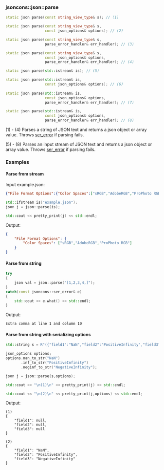 ### jsoncons::json::parse

```c++
static json parse(const string_view_type& s); // (1)

static json parse(const string_view_type& s, 
                  const json_options& options); // (2)

static json parse(const string_view_type& s, 
                  parse_error_handler& err_handler); // (3)

static json parse(const string_view_type& s, 
                  const json_options& options,
                  parse_error_handler& err_handler); // (4)

static json parse(std::istream& is); // (5)

static json parse(std::istream& is,
                  const json_options& options); // (6)
              
static json parse(std::istream& is, 
                  const json_options& options,
                  parse_error_handler& err_handler); // (7)

static json parse(std::istream& is, 
                  const json_options& options,
                  parse_error_handler& err_handler); // (8)
```
(1) - (4) Parses a string of JSON text and returns a json object or array value. 
Throws [ser_error](serialization_error.md) if parsing fails.

(5) - (8) Parses an input stream of JSON text and returns a json object or array value. 
Throws [ser_error](serialization_error.md) if parsing fails.

### Examples

#### Parse from stream

Input example.json:

```json
{"File Format Options":{"Color Spaces":["sRGB","AdobeRGB","ProPhoto RGB"]}}
```

```c++
std::ifstream is("example.json");
json j = json::parse(is);

std::cout << pretty_print(j) << std::endl;
```

Output:

```json
{
    "File Format Options": {
        "Color Spaces": ["sRGB","AdobeRGB","ProPhoto RGB"]
    }
}
```

#### Parse from string

```c++
try 
{
    json val = json::parse("[1,2,3,4,]");
} 
catch(const jsoncons::ser_error& e) 
{
    std::cout << e.what() << std::endl;
}
```
Output:
```
Extra comma at line 1 and column 10
```

#### Parse from string with serializing options

```c++
std::string s = R"({"field1":"NaN","field2":"PositiveInfinity","field3":"NegativeInfinity"})";

json_options options;
options.nan_to_str("NaN")
       .inf_to_str("PositiveInfinity")
       .neginf_to_str("NegativeInfinity");

json j = json::parse(s,options);

std::cout << "\n(1)\n" << pretty_print(j) << std::endl;

std::cout << "\n(2)\n" << pretty_print(j,options) << std::endl;
```
Output:
```
(1)
{
    "field1": null,
    "field2": null,
    "field3": null
}

(2)
{
    "field1": "NaN",
    "field2": "PositiveInfinity",
    "field3": "NegativeInfinity"
}
```



